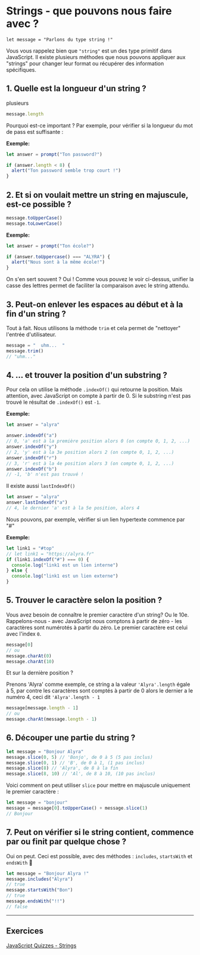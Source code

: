 # Strings - que pouvons nous faire avec ?

```javasscript
let message = "Parlons du type string !"
```

Vous vous rappelez bien que `"string"` est un des type primitif dans JavaScript. Il existe plusieurs méthodes que nous pouvons appliquer aux "strings" pour changer leur format ou récupérer des information spécifiques.


## 1. Quelle est la longueur d'un string ?
plusieurs
```javascript
message.length
```

Pourquoi est-ce important ? Par exemple, pour vérifier si la longueur du mot de pass est suffisante :

**Exemple:**

```javascript
let answer = prompt("Ton password?")

if (answer.length < 8) {
  alert("Ton password semble trop court !")
}
```

## 2. Et si on voulait mettre un string en majuscule, est-ce possible ?

```javascript
message.toUpperCase()
message.toLowerCase()
```

**Exemple:**

```javascript
let answer = prompt("Ton école?")

if (answer.toUppercase() === "ALYRA") {
  alert("Nous sont à la même école!")
}
```

On s'en sert souvent ? Oui ! Comme vous pouvez le voir ci-dessus, unifier la casse des lettres permet de faciliter la comparaison avec le string attendu.

## 3. Peut-on enlever les espaces au début et à la fin d'un string ?

Tout à fait. Nous utilisons la méthode `trim` et cela permet de "nettoyer" l'entrée d'utilisateur.

```javascript
message = "  uhm...  "
message.trim()
// "uhm..."
```

## 4. ... et trouver la position d'un substring ?

Pour cela on utilise la méthode `.indexOf()` qui retourne la position. Mais attention, avec JavaScript on compte à partir de 0. Si le substring n'est pas trouvé le résultat de `.indexOf()` est `-1`.

**Exemple:**

```javascript
let answer = "alyra"

answer.indexOf("a")
// 0, 'a' est à la première position alors 0 (on compte 0, 1, 2, ...)
answer.indexOf("y")
// 2, 'y' est à la 3e position alors 2 (on compte 0, 1, 2, ...)
answer.indexOf("r")
// 3, 'r' est à la 4e position alors 3 (on compte 0, 1, 2, ...)
answer.indexOf("b")
// -1, 'b' n'est pas trouvé !
```

Il existe aussi `lastIndexOf()`

```javascript
let answer = "alyra"
answer.lastIndexOf("a")
// 4, le dernier 'a' est à la 5e position, alors 4
```

Nous pouvons, par exemple, vérifier si un lien hypertexte commence par "#"

**Exemple:**

```javascript
let link1 = "#top"
// let link1 = "https://alyra.fr"
if (link1.indexOf("#") === 0) {
  console.log("link1 est un lien interne")
} else {
  console.log("link1 est un lien externe")
}
```

## 5. Trouver le caractère selon la position ?

Vous avez besoin de connaître le premier caractère d'un string? Ou le 10e. Rappelons-nous - avec JavaScript nous comptons à partir de zéro - les caractères sont numérotés à partir du zéro. Le premier caractère est celui avec l'index `0`. 

```javascript
message[0]
// ou
message.charAt(0)
message.charAt(10)
```

Et sur la dernière position ?

Prenons 'Alyra' comme exemple, ce string a la valeur `'Alyra'.length` égale à 5, par contre les caractères sont comptés à partir de 0 alors le dernier a le numéro 4, ceci dit `'Alyra'.length - 1`

```javascript
message[message.length - 1]
// ou
message.charAt(message.length - 1)
```

## 6. Découper une partie du string ?

```javascript
let message = "Bonjour Alyra"
message.slice(0, 5) // 'Bonjo', de 0 à 5 (5 pas inclus)
message.slice(0, 1) // 'B', de 0 à 1, (1 pas inclus)
message.slice(8) // 'Alyra', de 8 à la fin
message.slice(8, 10) // 'Al', de 8 à 10, (10 pas inclus)
```

Voici comment on peut utiliser `slice` pour mettre en majuscule uniquement le premier caractère :

```javascript
let message = "bonjour"
message = message[0].toUpperCase() + message.slice(1)
// Bonjour
```

## 7. Peut on vérifier si le string contient, commence par ou finit par quelque chose ?

Oui on peut. Ceci est possible, avec des méthodes : `includes`, `startsWith` et `endsWith` 🤩

```javascript
let message = "Bonjour Alyra !"
message.includes("Alyra")
// true
message.startsWith("Bon")
// true
message.endsWith("!!")
// false
```

---

## Exercices

[JavaScript Quizzes - Strings](https://javascript-quizzes.netlify.app/strings)
